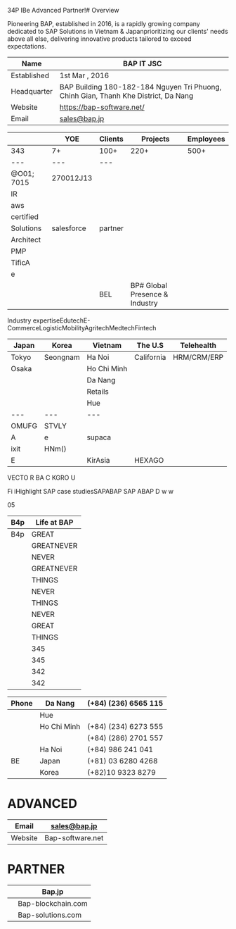 34P
IBe Advanced Partner!# Overview

Pioneering BAP, established in 2016, is a rapidly growing company dedicated to SAP Solutions in Vietnam & Japanprioritizing our clients' needs above all else, delivering innovative products tailored to exceed expectations.

|Name|BAP IT JSC|
|---|---|
|Established|1st Mar , 2016|
|Headquarter|BAP Building 180-182-184 Nguyen Tri Phuong, Chinh Gian, Thanh Khe District, Da Nang|
|Website|https://bap-software.net/|
|Email|sales@bap.jp|

| |YOE|Clients|Projects|Employees|
|---|---|---|---|---|
|343|7+|100+|220+|500+||ISO|ISO| |
|---|---|---|
|@O01; 7015|270012J13| |
|IR| | |
|aws| | |
|certified| | |
|Solutions|salesforce|partner|
|Architect| | |
|PMP| | |
|TificA| | |
|e| | |
| | |BEL|BP# Global Presence & Industry

Industry expertiseEdutechE-CommerceLogisticMobilityAgritechMedtechFintech

|Japan|Korea|Vietnam|The U.S|Telehealth|
|---|---|---|---|---|
|Tokyo|Seongnam|Ha Noi|California|HRM/CRM/ERP|
|Osaka| |Ho Chi Minh| | |
| | |Da Nang| | |
| | |Retails| | |
| | |Hue| | ||Clients|KPMG|Rakuten|
|---|---|---|
|OMUFG|STVLY| |
|A|e|supaca|
|ixit|HNm()| |
|E| |KirAsia|HEXAGO
 VECTO R BA C KGRO U






















































Fi  iHighlight
SAP
case
studiesSAPABAP    SAP ABAP D
           w
                w


05

































|B4p|Life at BAP|
|---|---|
|B4p|GREAT|
| |GREATNEVER|
| |NEVER|
| |GREATNEVER|
| |THINGS|
| |NEVER|
| |THINGS|
| |NEVER|
| |GREAT|
| |THINGS|
| |345|
| |345|
| |342|
| |342|# Contact

|Phone|Da Nang|(+84) (236) 6565 115|
|---|---|---|
| |Hue| |
| |Ho Chi Minh|(+84) (234) 6273 555|
| | |(+84) (286) 2701 557|
| |Ha Noi|(+84) 986 241 041|
|BE|Japan|(+81) 03 6280 4268|
| |Korea|(+82)10 9323 8279|

# ADVANCED

|Email|sales@bap.jp|
|---|---|
|Website|Bap-software.net|

# PARTNER

| |Bap.jp|
|---|---|
| |Bap-blockchain.com|
| |Bap-solutions.com|